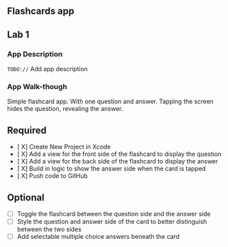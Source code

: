 ## Flashcards app

## Lab 1

### App Description
`TODO://` Add app description

### App Walk-though
Simple flashcard app. With one question and answer. Tapping the screen hides the question, revealing the answer. 



## Required
- [ X] Create New Project in Xcode
- [ X] Add a view for the front side of the flashcard to display the question
- [ X] Add a view for the back side of the flashcard to display the answer
- [ X] Build in logic to show the answer side when the card is tapped
- [ X] Push code to GitHub
## Optional
- [ ] Toggle the flashcard between the question side and the answer side
- [ ] Style the question and answer side of the card to better distinguish between the two sides
- [ ] Add selectable multiple choice answers beneath the card